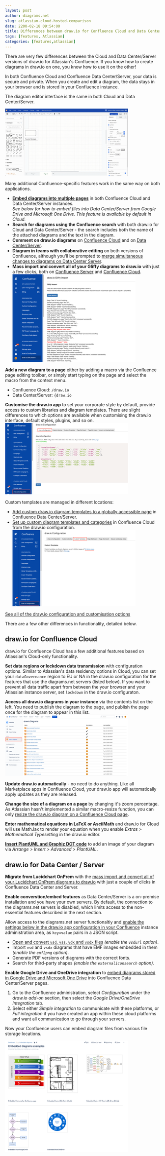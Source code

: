 ```yaml
---
layout: post
author: diagrams.net
slug: atlassian-cloud-hosted-comparison
date: 2200-02-18 09:54:00
title: Differences between draw.io for Confluence Cloud and Data Center/Server 
tags: [features, Atlassian]
categories: [features,atlassian]
---
```


There are very few differences between the Cloud and Data Center/Server versions of draw.io for Atlassian's Confluence. If you know how to create diagrams in draw.io on one, you know how to use it on the other!

In both Confluence Cloud and Confluence Data Center/Server, your data is secure and private. When you create and edit a diagram, the data stays in your browser and is stored in your Confluence instance. 

The diagram editor interface is the same in both Cloud and Data Center/Server. 

<img src="/assets/img/blog/drawio-confluence-cloud-demo.gif" style="width=100%;max-width:400px;height:auto;" alt="The draw.io editor works in the same way on Confluence Cloud and Data Center/Server">

Many additional Confluence-specific features work in the same way on both applications.

* [**Embed diagrams into multiple pages**](/https://drawio-app.com/embed-existing-draw-io-diagrams-in-confluence-pages/) in both Confluence Cloud and Data Center/Server instances. 
<br />_See below for how to embed files into Data Center/Server from Google Drive and Microsoft One Drive. This feature is available by default in Cloud._
* **Search for diagrams using the Confluence search** with both draw.io for Cloud and Data Center/Server - the search includes both the name of the attached diagrams and the text in the diagram. 
* **Comment on draw.io diagrams** on [Confluence Cloud](https://drawio-app.com/comment-diagrams-confluence-cloud/) and on [Data Center/Server](https://drawio-app.com/comment-on-draw-io-diagrams-in-confluence-server/).
* **Diagram in teams with collaborative editing** on both versions of Confluence, although you'll be prompted to [merge simultaneous changes to diagrams on Data Center Server](https://drawio-app.com/merge-diagram-edits-confluence-server/).
* **Mass import and convert all of your Gliffy diagrams to draw.io** with just a few clicks, both on [Confluence Server](/doc/faq/mass-import-gliffy-confluence-server.html) and [Confluence Cloud](/doc/faq/mass-import-gliffy-confluence-cloud.html).
<br /><img src="/assets/img/blog/confluence-cloud-gliffy-import-log.png" style="width=100%;max-width:400px;height:auto;" alt="Log of the Gliffy mass import to draw.io in Confluence Cloud">

**Add a new diagram to a page** either by adding a macro via the Confluence page editing toolbar, or simply start typing on the page and select the macro from the context menu.
* Confluence Cloud: ``/draw.io``
* Data Center/Server: ``{draw.io``

**Customise the draw.io app** to set your corporate style by default, provide access to custom libraries and diagram templates. There are slight differences to which options are available when customising the draw.io interface, default styles, plugins, and so on. 
<br /><img src="/assets/img/blog/custom-colours-json-confluence-cloud.png" style="width=100%;max-width:400px;height:auto;" alt="JSON code for a custom style palette and custom default preset colours in the colour dialog in draw.io for Confluence Cloud">

Custom templates are managed in different locations: 
* [Add custom draw.io diagram templates to a globally accessible page](/doc/faq/custom-templates-confluence-server.html) in Confluence Data Center/Server.
* [Set up custom diagram templates and categories](/doc/faq/custom-templates-confluence-cloud.html) in Confluence Cloud from the draw.io configuration. 
<br /><img src="/assets/img/blog/open-custom-templates-confluence-cloud-admin.png" style="width=100%;max-width:400px;height:auto;" alt="Go to the Templates page via the draw.io Configuration in Confluence Cloud">


[See all of the draw.io configuration and customisation options](/doc/faq/configure-diagram-editor.html)

There are a few other differences in functionality, detailed below.

## draw.io for Confluence Cloud

draw.io for Confluence Cloud has a few additional features based on Atlassian's Cloud-only functionality.

**Set data regions or lockdown data transmission** with configuration options. Similar to Atlassian's data residency options in Cloud, you can set your ``dataGovernance`` region to EU or NA in the draw.io configuration for the features that use the diagrams.net servers (listed below). If you want to prevent all data traffic apart from between the your browser and your Atlassian instance server, set ``lockdown`` in the draw.io configuraton.

**Access all draw.io diagrams in your instance** via the contents list on the left.  You need to publish the diagram to the page, and publish the page once for the diagram to appear in this list.
<br /><img src="/assets/img/blog/confluence-cloud-list-drawio-diagrams.png" style="width=100%;max-width:400px;height:auto;" alt="See all of the draw.io diagrams in the instance on one page in Confluence Cloud">

**Update draw.io automatically** - no need to do anything. Like all Marketplace apps in Confluence Cloud, your draw.io app will automatically apply updates as they are released.

**Change the size of a diagram on a page** by changing it's zoom percentage. As Atlassian hasn't implemented a similar macro-resize function, you can only [resize the draw.io diagram on a Confluence Cloud page](/doc/faq/resize-viewer-confluence-cloud.html).

**Enter mathematical equations in LaTeX or AsciiMath** and draw.io for Cloud will use MathJax to render your equation when you enable _Extras > Mathematical Typesetting_ in the draw.io editor. 

**[Insert PlantUML and Graphiz DOT code](https://drawio-app.com/use-plantuml-in-draw-io/)** to add an image of your diagram via _Arrange > Insert > Advanced > PlantUML_.

## draw.io for Data Center / Server

**Migrate from Lucidchart OnPrem** with the [mass import and convert all of your Lucidchart OnPrem diagrams to draw.io](/doc/faq/lucidchart-onprem-to-drawio.html) with just a couple of clicks in Confluence Data Center and Server.

**Enable converstion/embed features** as Data Center/Server is a on-premise installation and you have your own servers. By default, the connection to the diagrams.net servers is disabled, which limits access to the non-essential features described in the next section. 

Allow access to the diagrams.net server functionaltiy and [enable the settings below in the draw.io app configuration in your Confluence](/doc/faq/configure-drawio-confluence-server.html) instance administration area, as ``key=value`` pairs in a JSON script.

* [Open and convert ``vsd``, ``vss``, ``vdx`` and ``vsdx`` files](/doc/faq/open-vsd-files-confluence-server.html) _(enable the ``vsdurl`` option)_.
* Import ``vsd`` and ``vsdx`` diagrams that have EMF images embedded in them _(enable the  ``emf2png`` option)_.
* Generate PDF versions of diagrams with the correct fonts.
* Search for third-party shapes _(enable the ``externaliconsearch`` option)_.

**Enable Google Drive and OneDrive integration** to [embed diagrams stored in Google Drive and Microsoft One Drive]((/doc/faq/googledrive-onedrive-integration-enable-confluence-server.html)) into Confluence Data Center/Server pages.

1. Go to the Confluence administration, select _Configuration_ under the _draw.io add-on_ section, then select the _Google Drive/OneDrive Integration_ tab.
2. Select either _Simple integration_ to communicate with these platforms, or _Full integration_ if you have created an app within these cloud platforms and want all communication to go through your servers.

Now your Confluence users can embed diagram files from various file storage locations.

<img src="/assets/img/blog/embed-diagrams-confluence-server.png" style="width=100%;max-width:400px;height:auto;" alt="Embedded diagrams in draw.io for Confluence Data Center and Server">